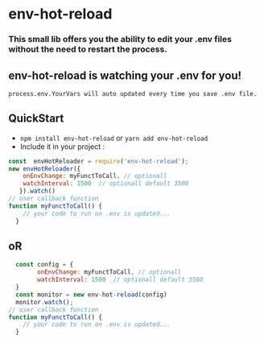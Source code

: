 # env-hot-reload

### This small lib offers you the ability to edit your .env files without the need to restart the process.

## env-hot-reload is watching your .env for you!
   `process.env.YourVars will auto updated every time you save .env file.`
## QuickStart

- `npm install env-hot-reload` or `yarn add env-hot-reload`
- Include it in your project :
```js
const  envHotReloader = require('env-hot-reload');
new envHotReloader({
    onEnvChange: myFunctToCall, // optionall
    watchInterval: 1500  // optionall default 3500
   }).watch()
// user callback function  
function myFunctToCall() {
    // your code to run on .env is updated...
  }
```

 ## oR

```js
  const config = {
        onEnvChange: myFunctToCall, // optionall
        watchInterval: 1500  // optionall default 3500
  }
  const monitor = new env-hot-reload(config) 
  monitor.watch();
// user callback function  
function myFunctToCall() {
    // your code to run on .env is updated...
  }
```